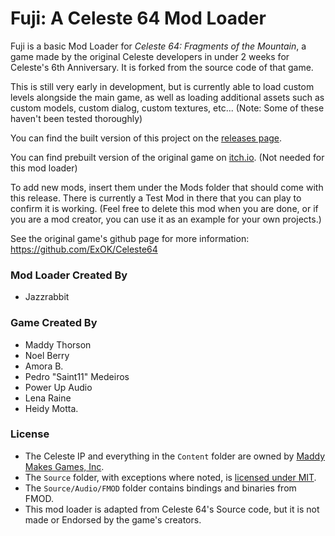 # Fuji: A Celeste 64 Mod Loader
Fuji is a basic Mod Loader for *Celeste 64: Fragments of the Mountain*, a game made by the original Celeste developers in under 2 weeks for Celeste's 6th Anniversary. It is forked from the source code of that game.

This is still very early in development, but is currently able to load custom levels alongside the main game, as well as loading additional assets such as custom models, custom dialog, custom textures, etc... (Note: Some of these haven't been tested thoroughly)

You can find the built version of this project on the [releases page](https://github.com/jasminegamedev/Celeste64-ModLoader/releases).

You can find prebuilt version of the original game on [itch.io](https://maddymakesgamesinc.itch.io/celeste64). (Not needed for this mod loader)

To add new mods, insert them under the Mods folder that should come with this release.
There is currently a Test Mod in there that you can play to confirm it is working. (Feel free to delete this mod when you are done, or if you are a mod creator, you can use it as an example for your own projects.)

See the original game's github page for more information:
https://github.com/ExOK/Celeste64

### Mod Loader Created By
 - Jazzrabbit

### Game Created By
 - Maddy Thorson
 - Noel Berry
 - Amora B.
 - Pedro "Saint11" Medeiros
 - Power Up Audio
 - Lena Raine
 - Heidy Motta.

### License
 - The Celeste IP and everything in the `Content` folder are owned by [Maddy Makes Games, Inc](https://www.maddymakesgames.com/).
 - The `Source` folder, with exceptions where noted, is [licensed under MIT](Source/License.txt).
 - The `Source/Audio/FMOD` folder contains bindings and binaries from FMOD.
 - This mod loader is adapted from Celeste 64's Source code, but it is not made or Endorsed by the game's creators. 
